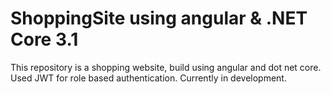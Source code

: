 # ShoppingSite using angular & .NET Core 3.1
This repository is a shopping website, build using angular and dot net core. Used JWT for role based authentication. Currently in development.
